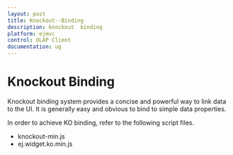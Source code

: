 ```yaml
---
layout: post
title: Knockout--Binding
description: knockout  binding
platform: ejmvc
control: OLAP Client
documentation: ug
---
```


# Knockout  Binding

Knockout binding system provides a concise and powerful way to link data to the UI. It is generally easy and obvious to bind to simple data properties.

In order to achieve KO binding, refer to the following script files.

* knockout-min.js
* ej.widget.ko.min.js



